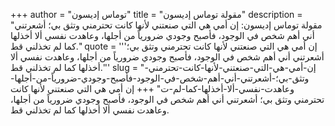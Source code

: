 +++
author = "توماس إديسون"
title = "مقولة توماس إديسون"
description = "مقولة توماس إديسون: إن أمي هي التي صنعتني لأنها كانت تحترمني وتثق بي؛ أشعرتني أني أهم شخص في الوجود، فأصبح وجودي ضرورياً من أجلها، وعاهدت نفسي ألا أخذلها كما لم تخذلني قط."
quote = '''إن أمي هي التي صنعتني لأنها كانت تحترمني وتثق بي؛ أشعرتني أني أهم شخص في الوجود، فأصبح وجودي ضرورياً من أجلها، وعاهدت نفسي ألا أخذلها كما لم تخذلني قط.''' 
slug = "إن-أمي-هي-التي-صنعتني-لأنها-كانت-تحترمني-وتثق-بي؛-أشعرتني-أني-أهم-شخص-في-الوجود-فأصبح-وجودي-ضرورياً-من-أجلها-وعاهدت-نفسي-ألا-أخذلها-كما-لم-ت"
+++
إن أمي هي التي صنعتني لأنها كانت تحترمني وتثق بي؛ أشعرتني أني أهم شخص في الوجود، فأصبح وجودي ضرورياً من أجلها، وعاهدت نفسي ألا أخذلها كما لم تخذلني قط.
